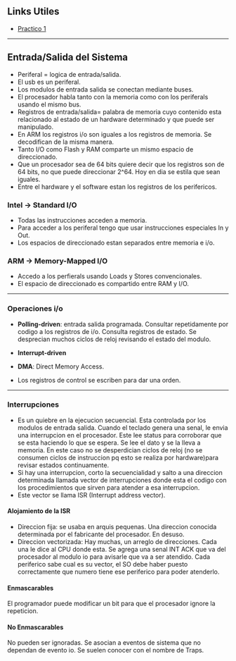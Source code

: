 ## Links Utiles
- [Practico 1](https://famaf.aulavirtual.unc.edu.ar/pluginfile.php/27421/mod_resource/content/0/TP1_%20SV%20y%20procesador%20de%20un%20ciclo.pdf)  
---

## Entrada/Salida del Sistema

- Periferal = logica de entrada/salida.  
- El usb es un periferal.  
- Los modulos de entrada salida se conectan mediante buses.  
- El procesador habla tanto con la memoria como con los periferals usando el mismo bus.  
- Registros de entrada/salida= palabra de memoria cuyo contenido esta relacionado al estado de un hardware determinado y que puede ser manipulado.
- En ARM los registros i/o son iguales a los registros de memoria. Se decodifican de la misma manera.
- Tanto I/O como Flash y RAM comparte un mismo espacio de direccionado.  
- Que un procesador sea de 64 bits quiere decir que los registros son de 64 bits, no que puede direccionar 2^64. Hoy en dia se estila que sean iguales.  
- Entre el hardware y el software estan los registros de los perifericos.

### Intel -> Standard I/O 
- Todas las instrucciones acceden a memoria.  
- Para acceder a los periferal tengo que usar instrucciones especiales In y Out. 
- Los espacios de direccionado estan separados entre memoria e i/o.  

### ARM -> Memory-Mapped I/O 
- Accedo a los perfierals usando Loads y Stores convencionales.  
- El espacio de direccionado es compartido entre RAM y I/O.  

---

### Operaciones i/o
- **Polling-driven**: entrada salida programada. Consultar repetidamente por codigo a los registros de i/o.  Consulta registros de estado. Se desprecian muchos ciclos de reloj revisando el estado del modulo.  
- **Interrupt-driven**
- **DMA**: Direct Memory Access.

- Los registros de control se escriben para dar una orden.

--- 

### Interrupciones
-  Es un quiebre en la ejecucion secuencial. Esta controlada por los modulos de entrada salida. Cuando el teclado genera una senal, le envia una interrupcion en el procesador. Este lee status para corroborar que se esta haciendo lo que se espera. Se lee el dato y se la lleva a memoria. En este caso no se desperdician ciclos de reloj (no se consumen ciclos de instruccion pq esto se realiza por hardware)para revisar estados continuamente.  
- Si hay una interrupcion, corto la secuencialidad y salto a una direccion determinada llamada vector de interrupciones donde esta el codigo con los procedimientos que sirven para atender a esa interrupcion.
- Este vector se llama ISR (Interrupt address vector).

#### Alojamiento de la ISR
- Direccion fija: se usaba en arquis pequenas. Una direccion conocida determinada por el fabricante del procesador. En desuso.
- Direccion vectorizada: Hay muchas, un arreglo de direcciones. Cada una le dice al CPU donde esta. Se agrega una senal INT ACK que va del procesador al modulo io para avisarle que va a ser atendido.
Cada periferico sabe cual es su vector, el SO debe haber puesto correctamente que numero tiene ese periferico para poder atenderlo.

#### Enmascarables
El programador puede modificar un bit para que el procesador ignore la repeticion.  

#### No Enmascarables
No pueden ser ignoradas. Se asocian a eventos de sistema que no dependan de evento io. Se suelen conocer con el nombre de Traps.  